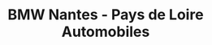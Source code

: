 ---
title: "BMW Nantes - Pays de Loire Automobiles"
url: /saint-herblain/bmw-nantes-pays-de-loire-automobiles/
shop: Autohaus
---